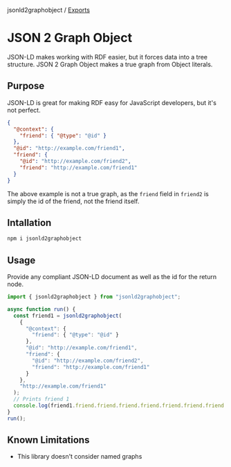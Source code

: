 jsonld2graphobject / [Exports](modules.md)

# JSON 2 Graph Object

JSON-LD makes working with RDF easier, but it forces data into a tree structure. JSON 2 Graph Object makes a true graph from Object literals.

## Purpose
JSON-LD is great for making RDF easy for JavaScript developers, but it's not perfect.

```json
{
  "@context": {
    "friend": { "@type": "@id" }
  },
  "@id": "http://example.com/friend1",
  "friend": {
    "@id": "http://example.com/friend2",
    "friend": "http://example.com/friend1"
  }
}
```

The above example is not a true graph, as the `friend` field in `friend2` is simply the id of the friend, not the friend itself.

## Intallation

```bash
npm i jsonld2graphobject
```

## Usage

Provide any compliant JSON-LD document as well as the id for the return node.

```javascript
import { jsonld2graphobject } from "jsonld2graphobject";

async function run() {
  const friend1 = jsonld2graphobject(
    {
      "@context": {
        "friend": { "@type": "@id" }
      },
      "@id": "http://example.com/friend1",
      "friend": {
        "@id": "http://example.com/friend2",
        "friend": "http://example.com/friend1"
      }
    },
    "http://example.com/friend1"
  );
  // Prints friend 1
  console.log(friend1.friend.friend.friend.friend.friend.friend.friend.friend.friend.friend);
}
run();
```

## Known Limitations
 - This library doesn't consider named graphs
